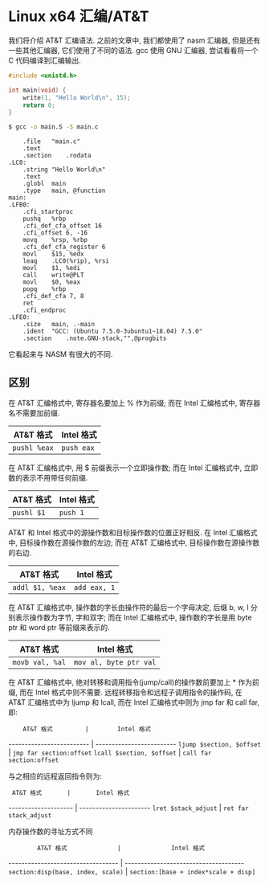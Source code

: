 # Linux x64 汇编/AT&T

我们将介绍 AT&T 汇编语法. 之前的文章中, 我们都使用了 nasm 汇编器, 但是还有一些其他汇编器, 它们使用了不同的语法. gcc 使用 GNU 汇编器, 尝试看看将一个 C 代码编译到汇编输出.

```c
#include <unistd.h>

int main(void) {
	write(1, "Hello World\n", 15);
	return 0;
}
```

```sh
$ gcc -o main.S -S main.c
```

```no-highlight
	.file	"main.c"
	.text
	.section	.rodata
.LC0:
	.string	"Hello World\n"
	.text
	.globl	main
	.type	main, @function
main:
.LFB0:
	.cfi_startproc
	pushq	%rbp
	.cfi_def_cfa_offset 16
	.cfi_offset 6, -16
	movq	%rsp, %rbp
	.cfi_def_cfa_register 6
	movl	$15, %edx
	leaq	.LC0(%rip), %rsi
	movl	$1, %edi
	call	write@PLT
	movl	$0, %eax
	popq	%rbp
	.cfi_def_cfa 7, 8
	ret
	.cfi_endproc
.LFE0:
	.size	main, .-main
	.ident	"GCC: (Ubuntu 7.5.0-3ubuntu1~18.04) 7.5.0"
	.section	.note.GNU-stack,"",@progbits
```

它看起来与 NASM 有很大的不同.

## 区别

在 AT&T 汇编格式中, 寄存器名要加上 % 作为前缀; 而在 Intel 汇编格式中, 寄存器名不需要加前缀.

 AT&T 格式   | Intel 格式
------------ | ----------
`pushl %eax` | `push eax`

在 AT&T 汇编格式中, 用 $ 前缀表示一个立即操作数; 而在 Intel 汇编格式中, 立即数的表示不用带任何前缀.

AT&T 格式  | Intel 格式
---------- | ----------
`pushl $1` | `push 1`

AT&T 和 Intel 格式中的源操作数和目标操作数的位置正好相反. 在 Intel 汇编格式中, 目标操作数在源操作数的左边; 而在 AT&T 汇编格式中, 目标操作数在源操作数的右边.

   AT&T 格式    |  Intel 格式
--------------- | ------------
`addl $1, %eax` | `add eax, 1`

在 AT&T 汇编格式中, 操作数的字长由操作符的最后一个字母决定, 后缀 b, w, l 分别表示操作数为字节, 字和双字; 而在 Intel 汇编格式中, 操作数的字长是用 byte ptr 和 word ptr 等前缀来表示的.

   AT&T 格式    |       Intel 格式
--------------- | ----------------------
`movb val, %al` | `mov al, byte ptr val`

在 AT&T 汇编格式中, 绝对转移和调用指令(jump/call)的操作数前要加上 \* 作为前缀, 而在 Intel 格式中则不需要. 远程转移指令和远程子调用指令的操作码, 在 AT&T 汇编格式中为 ljump 和 lcall, 而在 Intel 汇编格式中则为 jmp far 和 call far, 即:

        AT&T 格式         |        Intel 格式
------------------------- | -------------------------
`ljump $section, $offset` | `jmp far section:offset`
`lcall $section, $offset` | `call far section:offset`

与之相应的远程返回指令则为:

     AT&T 格式       |       Intel 格式
-------------------- | ----------------------
`lret $stack_adjust` | `ret far stack_adjust`

内存操作数的寻址方式不同

            AT&T 格式              |              Intel 格式
---------------------------------- | -------------------------------------
`section:disp(base, index, scale)` | `section:[base + index*scale + disp]`
